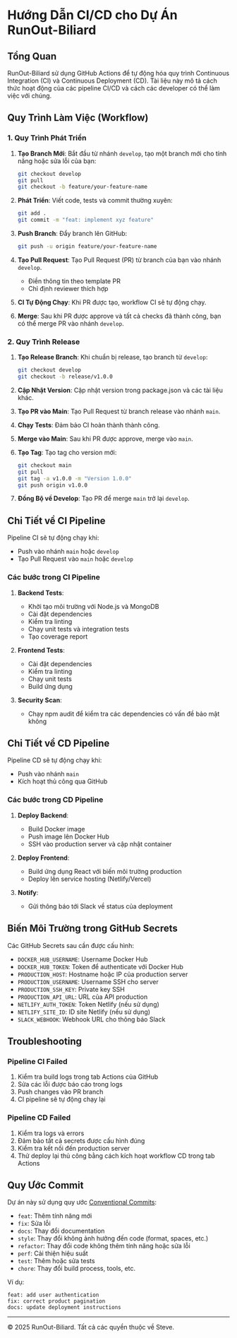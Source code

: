 # Hướng Dẫn CI/CD cho Dự Án RunOut-Biliard

## Tổng Quan

RunOut-Biliard sử dụng GitHub Actions để tự động hóa quy trình Continuous Integration (CI) và Continuous Deployment (CD). Tài liệu này mô tả cách thức hoạt động của các pipeline CI/CD và cách các developer có thể làm việc với chúng.

## Quy Trình Làm Việc (Workflow)

### 1. Quy Trình Phát Triển

1. **Tạo Branch Mới**: Bắt đầu từ nhánh `develop`, tạo một branch mới cho tính năng hoặc sửa lỗi của bạn:
   ```bash
   git checkout develop
   git pull
   git checkout -b feature/your-feature-name
   ```

2. **Phát Triển**: Viết code, tests và commit thường xuyên:
   ```bash
   git add .
   git commit -m "feat: implement xyz feature"
   ```

3. **Push Branch**: Đẩy branch lên GitHub:
   ```bash
   git push -u origin feature/your-feature-name
   ```

4. **Tạo Pull Request**: Tạo Pull Request (PR) từ branch của bạn vào nhánh `develop`.
   - Điền thông tin theo template PR
   - Chỉ định reviewer thích hợp

5. **CI Tự Động Chạy**: Khi PR được tạo, workflow CI sẽ tự động chạy.

6. **Merge**: Sau khi PR được approve và tất cả checks đã thành công, bạn có thể merge PR vào nhánh `develop`.

### 2. Quy Trình Release

1. **Tạo Release Branch**: Khi chuẩn bị release, tạo branch từ `develop`:
   ```bash
   git checkout develop
   git checkout -b release/v1.0.0
   ```

2. **Cập Nhật Version**: Cập nhật version trong package.json và các tài liệu khác.

3. **Tạo PR vào Main**: Tạo Pull Request từ branch release vào nhánh `main`.

4. **Chạy Tests**: Đảm bảo CI hoàn thành thành công.

5. **Merge vào Main**: Sau khi PR được approve, merge vào `main`.

6. **Tạo Tag**: Tạo tag cho version mới:
   ```bash
   git checkout main
   git pull
   git tag -a v1.0.0 -m "Version 1.0.0"
   git push origin v1.0.0
   ```

7. **Đồng Bộ về Develop**: Tạo PR để merge `main` trở lại `develop`.

## Chi Tiết về CI Pipeline

Pipeline CI sẽ tự động chạy khi:
- Push vào nhánh `main` hoặc `develop`
- Tạo Pull Request vào `main` hoặc `develop`

### Các bước trong CI Pipeline

1. **Backend Tests**:
   - Khởi tạo môi trường với Node.js và MongoDB
   - Cài đặt dependencies
   - Kiểm tra linting
   - Chạy unit tests và integration tests
   - Tạo coverage report

2. **Frontend Tests**:
   - Cài đặt dependencies
   - Kiểm tra linting
   - Chạy unit tests
   - Build ứng dụng

3. **Security Scan**:
   - Chạy npm audit để kiểm tra các dependencies có vấn đề bảo mật không

## Chi Tiết về CD Pipeline

Pipeline CD sẽ tự động chạy khi:
- Push vào nhánh `main`
- Kích hoạt thủ công qua GitHub

### Các bước trong CD Pipeline

1. **Deploy Backend**:
   - Build Docker image
   - Push image lên Docker Hub
   - SSH vào production server và cập nhật container

2. **Deploy Frontend**:
   - Build ứng dụng React với biến môi trường production
   - Deploy lên service hosting (Netlify/Vercel)

3. **Notify**:
   - Gửi thông báo tới Slack về status của deployment

## Biến Môi Trường trong GitHub Secrets

Các GitHub Secrets sau cần được cấu hình:

- `DOCKER_HUB_USERNAME`: Username Docker Hub
- `DOCKER_HUB_TOKEN`: Token để authenticate với Docker Hub
- `PRODUCTION_HOST`: Hostname hoặc IP của production server
- `PRODUCTION_USERNAME`: Username SSH cho server
- `PRODUCTION_SSH_KEY`: Private key SSH
- `PRODUCTION_API_URL`: URL của API production
- `NETLIFY_AUTH_TOKEN`: Token Netlify (nếu sử dụng)
- `NETLIFY_SITE_ID`: ID site Netlify (nếu sử dụng)
- `SLACK_WEBHOOK`: Webhook URL cho thông báo Slack

## Troubleshooting

### Pipeline CI Failed

1. Kiểm tra build logs trong tab Actions của GitHub
2. Sửa các lỗi được báo cáo trong logs
3. Push changes vào PR branch
4. CI pipeline sẽ tự động chạy lại

### Pipeline CD Failed

1. Kiểm tra logs và errors
2. Đảm bảo tất cả secrets được cấu hình đúng
3. Kiểm tra kết nối đến production server
4. Thử deploy lại thủ công bằng cách kích hoạt workflow CD trong tab Actions

## Quy Ước Commit

Dự án này sử dụng quy ước [Conventional Commits](https://www.conventionalcommits.org/):

- `feat`: Thêm tính năng mới
- `fix`: Sửa lỗi
- `docs`: Thay đổi documentation
- `style`: Thay đổi không ảnh hưởng đến code (format, spaces, etc.)
- `refactor`: Thay đổi code không thêm tính năng hoặc sửa lỗi
- `perf`: Cải thiện hiệu suất
- `test`: Thêm hoặc sửa tests
- `chore`: Thay đổi build process, tools, etc.

Ví dụ:
```
feat: add user authentication
fix: correct product pagination
docs: update deployment instructions
```

---

© 2025 RunOut-Biliard. Tất cả các quyền thuộc về Steve.